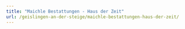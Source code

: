 ```yaml
---
title: "Maichle Bestattungen - Haus der Zeit"
url: /geislingen-an-der-steige/maichle-bestattungen-haus-der-zeit/
---
```

